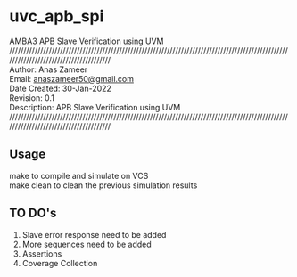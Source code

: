 # uvc_apb_spi
AMBA3 APB Slave Verification using UVM  
///////////////////////////////////////////////////////////////////////////////////////////////////////////////////////////////////////    
Author: Anas Zameer     
Email: anaszameer50@gmail.com  
Date Created: 30-Jan-2022   
Revision: 0.1     
Description: APB Slave Verification using UVM    
///////////////////////////////////////////////////////////////////////////////////////////////////////////////////////////////////////  
 ## Usage
 make to compile and simulate on VCS  
 make clean to clean the previous simulation results  
## TO DO's
1. Slave error response need to be added
2. More sequences need to be added
3. Assertions
4. Coverage Collection
